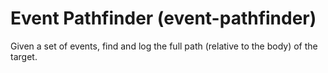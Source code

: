 Event Pathfinder (event-pathfinder)
============

Given a set of events, find and log the full path (relative to the body) of the target.
